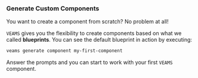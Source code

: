 ### Generate Custom Components

You want to create a component from scratch? No problem at all!

`VEAMS` gives you the flexibility to create components based on what we called __blueprints__.
You can see the default blueprint in action by executing: 

``` bash 
veams generate component my-first-component
```
Answer the prompts and you can start to work with your first `VEAMS` component.